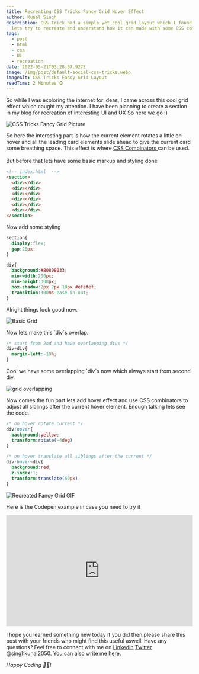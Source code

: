 ```yaml
---
title: Recreating CSS Tricks Fancy Grid Hover Effect
author: Kunal Singh
description: CSS Trick had a simple yet cool grid layout which I found dope. So
  lets try to recreate and understand how it can made with some CSS combinators.
tags:
  - post
  - html
  - css
  - UI
  - recreation
date: 2022-05-21T03:28:57.927Z
image: /img/post/default-social-css-tricks.webp
imageAlt: CSS Tricks Fancy Grid Layout
readTime: 2 Minutes ⌚
---
```


So while I was exploring the internet for ideas, I came across this cool grid effect which caught my attention. I have been planning to create a section in my blog for recreation of interesting UI and UX  So here we go :)

![CSS Tricks Fancy Grid Picture](/img/post/css-tricks-fancy-grid-compressed.gif)

So here the interesting part is how the current element rotates a little on hover and all the leading card elements slide ahead to give the current card some breathing space. This effect is where <a href="https://www.w3schools.com/css/css_combinators.asp" target="_blank"> CSS Combinators </a> can be used. \
\
But before that lets have some basic markup and styling done 

```html
<!-- index.html  -->
<section>
  <div></div>
  <div></div>
  <div></div>
  <div></div>
  <div></div>
  <div></div>
</section>
```

Now add some styling 

```css
section{
  display:flex;
  gap:20px;
}

div{
  background:#80808033;
  min-width:200px;
  min-height:300px;
  box-shadow:2px 2px 10px #efefef;
  transition:300ms ease-in-out;
}
```

Alright things look good now. 

![Basic Grid](/img/post/grid.png)

Now lets make this \`div\`s overlap.

```css
/* start from 2nd and have overlapping divs */
div+div{
  margin-left:-10%;
}
```

Cool we have some overlapping \`div\`s now which always start from second div. 

![grid overlapping](/img/post/grid-overlapping.png)

Now comes the fun part lets add hover effect and use CSS combinators to adjust all siblings after the current hover element. Enough talking lets see the code. 

```css
/* on hover rotate current */
div:hover{
  background:yellow;
  transform:rotate(-4deg)
}

/* on hover translate all siblings after the current */
div:hover~div{
  background:red;
  z-index:1;
  transform:translate(60px);
}
```

![Recreated Fancy Grid GIF](/img/post/recreated-fancy-grid.gif)

Here is the Codepen example in case you need to try it

<iframe height="300" style="width: 100%;" scrolling="no" title="CSS Tricks Recreating Fancy Blog Grid" src="https://codepen.io/singhkunal2050/embed/JjpJyvM?default-tab=html%2Cresult" frameborder="no" loading="lazy" allowtransparency="true" allowfullscreen="true">
  See the Pen <a href="https://codepen.io/singhkunal2050/pen/JjpJyvM">
  CSS Tricks Recreating Fancy Blog Grid</a> by Kunal SIngh  (<a href="https://codepen.io/singhkunal2050">@singhkunal2050</a>)
  on <a href="https://codepen.io">CodePen</a>.
</iframe>

I hope you learned something new today if you did then please share this post with your friends who might find this useful aswell. Have any questions? Feel free to connect with me on     <a href="//linkedin.com/in/singhkunal2050" target="_blank">LinkedIn</a> <a href="//twitter.com/singhkunal2050" target="_blank">Twitter</a>  <a href="/" target="_blank">@singhkunal2050</a>. You can also write me <a href="/#contact" target="_blank">here</a>.

*Happy Coding 👩‍💻!*
